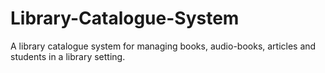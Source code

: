 # Library-Catalogue-System
A library catalogue system for managing books, audio-books, articles and students in a library setting.

